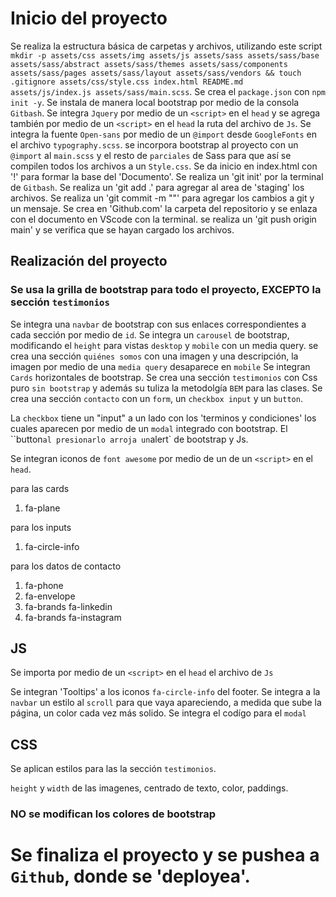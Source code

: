 # Inicio del proyecto

Se realiza la estructura básica de carpetas y archivos, utilizando este script `mkdir -p assets/css assets/img assets/js assets/sass assets/sass/base assets/sass/abstract assets/sass/themes assets/sass/components assets/sass/pages assets/sass/layout assets/sass/vendors && touch .gitignore assets/css/style.css index.html README.md assets/js/index.js assets/sass/main.scss`.
Se crea el `package.json` con `npm init -y`.
Se instala de manera local bootstrap por medio de la consola `Gitbash`.
Se integra `Jquery` por medio de un `<script>` en el `head` y se agrega también por medio de un `<script>` en el `head` la ruta del archivo de `Js`.
Se integra la fuente `Open-sans` por medio de un `@import` desde `GoogleFonts` en el archivo `typography.scss`.
se incorpora bootstrap al proyecto con un `@import` al `main.scss` y el resto de `parciales` de Sass para que así se compilen todos los archivos a un `Style.css`.
Se da inicio en index.html con '!' para formar la base del 'Documento'.
Se realiza un 'git init' por la terminal de `Gitbash`.
Se realiza un 'git add .' para agregar al area de 'staging' los archivos.
Se realiza un 'git commit -m ""' para agregar los cambios a git y un mensaje.
Se crea en 'Github.com' la carpeta del repositorio y se enlaza con el documento en VScode con la terminal.
se realiza un 'git push origin main' y se verifica que se hayan cargado los archivos.

## Realización del proyecto

### Se usa la grilla de bootstrap para todo el proyecto, EXCEPTO la sección `testimonios`

Se integra una `navbar` de bootstrap con sus enlaces correspondientes a cada sección por medio de `id`.
Se integra un `carousel` de bootstrap, modificando el `height` para vistas `desktop` y `mobile` con un media query.
se crea una sección `quiénes somos` con una imagen y una descripción, la imagen por medio de una `media query` desaparece en `mobile`
Se integran `Cards` horizontales de bootstrap.
Se crea una sección `testimonios` con Css puro `sin bootstrap` y además su tuliza la metodolgía `BEM` para las clases.
Se crea una sección `contacto` con un `form`, un `checkbox input` y un `button`.

La `checkbox` tiene un "input" a un lado con los 'terminos y condiciones' los cuales aparecen por medio de un `modal` integrado con bootstrap.
El ``button` al presionarlo arroja un `alert` de bootstrap y Js.

Se integran iconos de `font awesome` por medio de un de un `<script>` en el `head`.

para las cards
1. fa-plane

para los inputs
1. fa-circle-info

para los datos de contacto
1. fa-phone
2. fa-envelope
3. fa-brands fa-linkedin
4. fa-brands fa-instagram


## JS

Se importa por medio de un `<script>` en el `head` el archivo de `Js`

Se integran 'Tooltips' a los iconos `fa-circle-info` del footer.
Se integra a la `navbar` un estilo al `scroll` para que vaya apareciendo, a medida que sube la página, un color cada vez más solido.
Se integra el codígo para el `modal`

## CSS

Se aplican estilos para las la sección `testimonios`.

`height` y `width` de las imagenes, centrado de texto, color, paddings.

### NO se modifican los colores de bootstrap

# Se finaliza el proyecto y se pushea a `Github`, donde se 'deployea'.
